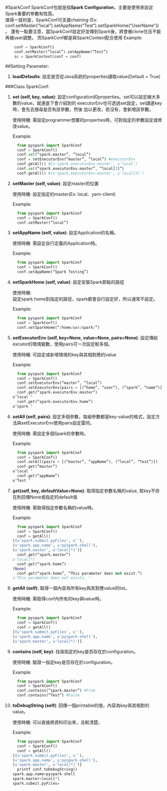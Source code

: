 #SparkConf
SparkConf也就是指**Spark Configuration**，主要是使用來設定Spark重要的參數和性質。  
值得一提的是，SparkConf可支援chaining 
(Ex: conf.setMaster(“local”).setAppName(“Test”).setSparkHome(“UserName”))。
還有一點要注意，當SparkConf設定好並傳到Spark後，將會被clone住且不能再被user調整。
而SparkConf都是與SparkContext配合使用 
Example:
```python 
    conf = SparkConf()
    conf.setMaster(“local”).setAppName(“Test”)
    sc = SparkContext(conf = conf)
```


##Setting Parameter:


1. **loadDefaults**: 
設定是否從Java系統的properties讀取value(Default = True)

###Class SparkConf:


1. **set (self, key, value)**:
設定configuration的properties。set可以設定絕大多數的value，就連底下會介紹到的
executorEnv也可透過set設定，set讀進key時，會先去搜尋是否有該參數，然後
加以更改，若沒有，會新增該參數。

    使用時機:
	  需設定programmer想要的properties時，可對指定的參數設定或修改value。

    Example:
    ```python
      from pyspark import SparkConf
      conf = SparkConf()
      conf.set(“spark.master”, “local”)
      conf = setExecutorEnv(“master”, “local”) #executorEnv
      conf.getAll() #(u'spark.executorEnv.master', u'local')
      conf.set(“spark.executorEnv.master”, “local[2]”)
      conf.getAll() #(u'spark.executorEnv.master', u'local[2]')
    ```
    
2. **setMaster (self, value)**:
設定master的位置

    使用時機:
	  設定指定的master(Ex: local、yarn-client)

    Example:
    ```python
      from pyspark import SparkConf
      conf = SparkConf()
      conf.setMaster(“local”)
    ```

3. **setAppName (self, value)**:
設定Application的名稱。

    使用時機:
	  需設定自行定義的Application時。

    Example:
    ```python
      from pyspark import SparkConf
      conf = SparkConf()
      conf.setAppName(“Spark Testing”)
    ```

4. **setSparkHome (self, value)**:
設定安裝Spark節點的路徑	

    使用時機:  
	  設定spark home到指定的路徑，spark都會自行設定好，所以通常不設定。

    Example:
    ```python
      from pyspark import SparkConf
      conf = SparkConf()
      conf.setSparkHome(“/home/usr/spark/”)
    ```

5. **setExecutorEnv (self, key=None, value=None, pairs=None)**:
設定傳給excutor的環境變數，使用pairs可一次設定較多個。

    使用時機:
  	可設定或新增環境的key與其相對應的value

    Example:
    ```python
      from pyspark import SparkConf
      conf = SparkConf()
      conf.setExecutorEnv(“master”, “local”)
      conf.setExecutorEnv(pairs = [(“home”, “user”), (“spark”, “name”)])
      conf.get(“spark.executorEnv.master”)
    u’local ‘
      conf.get(“spark.executorEnv.home”)
    u’spark ‘
    ```

6. **setAll (self, pairs)**:
設定多個參數，每組參數都是key-value的格式，設定方法與setExecutorEnv使用pairs設定雷同。

    使用時機:
	  需設定多個Spark的參數時。

    Example:
    ```python
      from pyspark import SparkConf
      conf = SparkConf()	
      conf.setAll(pairs = [(“master”, “appName”), (“local”, “Test”)])
      conf.get(“master”)
    u’local ‘
      conf.get(“appName”)
    u’Test ‘
    ```
7. **get(self, key, defaultValue=None)**:
取得指定參數名稱的value, 若key不存在則回傳None或指定的default值

    使用時機:
	  需取得指定參數名稱的value時。

    Example:
    ```python
      from pyspark import SparkConf
      conf = SparkConf()	
      conf = getAll()
    [(u'spark.submit.pyFiles', u''),
    (u'spark.app.name', u'pyspark-shell'),
    (u'spark.master', u'local[*]')]
      conf.get(“spark.master”)
    u'local[*] '
      conf.get(“spark.home”)
    (None)
      conf.get(“spark.home”, “This parameter does not exist.”)
    u'This parameter does not exists. '
    ```
8. **getAll (self)**:
取得一個內容為所有key與其對應value的list。

    使用時機:
   	需取得conf內所有的key與value時。

    Example:
    ```python
      from pyspark import SparkConf
      conf = SparkConf()	
      conf = getAll()
    [(u'spark.submit.pyFiles', u''),
    (u'spark.app.name', u'pyspark-shell'),
    (u'spark.master', u'local[*]')]	
    ```
9. **contains (self, key)**:
找尋指定的key是否存在於configuration。

    使用時機:
	  驗證一指定key是否存在於configuration。

    Example:
    ```python
      from pyspark import SparkConf
      conf = SparkConf()	
      conf.contains(“spark.master”) #True
      conf.contains(“Test”) #False	
    ```

10. **toDebugString (self)**:
回傳一個printable的值，內容為key與其相對的value。

    使用時機:
	  可以直接將資料印出來，且較清楚。
    
    Example:
    ```python
      from pyspark import SparkConf
      conf = SparkConf()	
      conf = getAll()
    [(u'spark.submit.pyFiles', u''),
    (u'spark.app.name', u'pyspark-shell'),
    (u'spark.master', u'local[*]')]	
      printf conf.toDebugString()
    spark.app.name=pyspark-shell
    spark.master=local[*]
    spark.submit.pyFiles=
    ```
